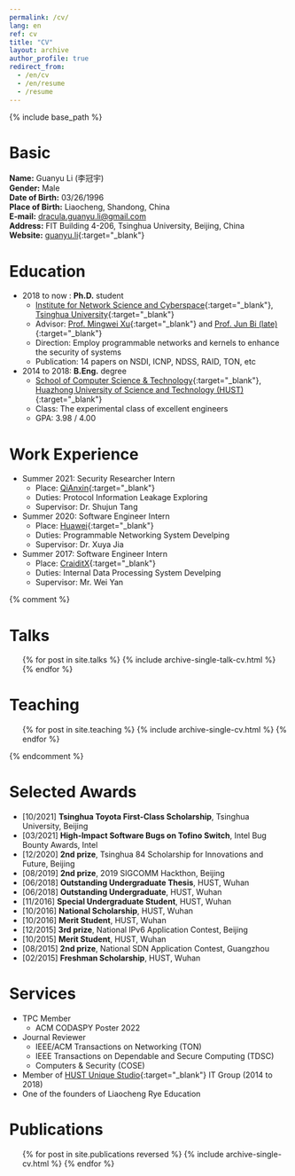 ```yaml
---
permalink: /cv/
lang: en
ref: cv
title: "CV"
layout: archive
author_profile: true
redirect_from:
  - /en/cv
  - /en/resume
  - /resume
---
```


{% include base_path %}

Basic
======
**Name:** Guanyu Li (李冠宇)  
**Gender:** Male  
**Date of Birth:** 03/26/1996  
**Place of Birth:** Liaocheng, Shandong, China  
**E-mail:** dracula.guanyu.li@gmail.com  
**Address:** FIT Building 4-206, Tsinghua University, Beijing, China  
**Website:** [guanyu.li](https://guanyu.li){:target="\_blank"}  

Education
======
* 2018 to now : **Ph.D.** student
  * [Institute for Network Science and Cyberspace](http://www.insc.tsinghua.edu.cn){:target="\_blank"}, [Tsinghua University](https://www.tsinghua.edu.cn){:target="\_blank"}
  * Advisor: [Prof. Mingwei Xu](http://routing.netlab.edu.cn/tiki-index.php?page=Mingwei+Xu){:target="\_blank"} and [Prof. Jun Bi (late)](http://netarchlab.tsinghua.edu.cn/~junbi/){:target="\_blank"}
  * Direction: Employ programmable networks and kernels to enhance the security of systems
  * Publication: 14 papers on NSDI, ICNP, NDSS, RAID, TON, etc
* 2014 to 2018: **B.Eng.** degree
  * [School of Computer Science & Technology](http://cs.hust.edu.cn){:target="\_blank"}, [Huazhong University of Science and Technology (HUST)](http://www.hust.edu.cn){:target="\_blank"}
  * Class: The experimental class of excellent engineers
  * GPA: 3.98 / 4.00

Work Experience
======
* Summer 2021: Security Researcher Intern
  * Place: [QiAnxin](https://www.qianxin.com//){:target="\_blank"}
  * Duties: Protocol Information Leakage Exploring
  * Supervisor: Dr. Shujun Tang
* Summer 2020: Software Engineer Intern
  * Place: [Huawei](https://www.huawei.com/){:target="\_blank"}
  * Duties: Programmable Networking System Develping
  * Supervisor: Dr. Xuya Jia
* Summer 2017: Software Engineer Intern
  * Place: [CraiditX](https://www.creditx.com/){:target="\_blank"}
  * Duties: Internal Data Processing System Develping
  * Supervisor: Mr. Wei Yan
  
{% comment %}

Talks
======
  <ul>{% for post in site.talks %}
    {% include archive-single-talk-cv.html %}
  {% endfor %}</ul>
  
Teaching
======
  <ul>{% for post in site.teaching %}
    {% include archive-single-cv.html %}
  {% endfor %}</ul>

{% endcomment %}

Selected Awards
======
* [10/2021] **Tsinghua Toyota First-Class Scholarship**, Tsinghua University, Beijing
* [03/2021] **High-Impact Software Bugs on Tofino Switch**, Intel Bug Bounty Awards, Intel
* [12/2020] **2nd prize**, Tsinghua 84 Scholarship for Innovations and Future, Beijing
* [08/2019] **2nd prize**, 2019 SIGCOMM Hackthon, Beijing
* [06/2018] **Outstanding Undergraduate Thesis**, HUST, Wuhan
* [06/2018] **Outstanding Undergraduate**, HUST, Wuhan
* [11/2016] **Special Undergraduate Student**, HUST, Wuhan
* [10/2016] **National Scholarship**, HUST, Wuhan
* [10/2016] **Merit Student**, HUST, Wuhan
* [12/2015] **3rd prize**, National IPv6 Application Contest, Beijing
* [10/2015] **Merit Student**, HUST, Wuhan
* [08/2015] **2nd prize**, National SDN Application Contest, Guangzhou
* [02/2015] **Freshman Scholarship**, HUST, Wuhan
  
Services
======
* TPC Member
  * ACM CODASPY Poster 2022
* Journal Reviewer
  * IEEE/ACM Transactions on Networking (TON)
  * IEEE Transactions on Dependable and Secure Computing (TDSC)
  * Computers & Security (COSE)
* Member of [HUST Unique Studio](https://www.hustunique.com){:target="\_blank"} IT Group (2014 to 2018)
* One of the founders of Liaocheng Rye Education

<div STYLE="page-break-after: always;"></div>

Publications
======
  <ul>{% for post in site.publications reversed %}
    {% include archive-single-cv.html %}
  {% endfor %}</ul>
 
